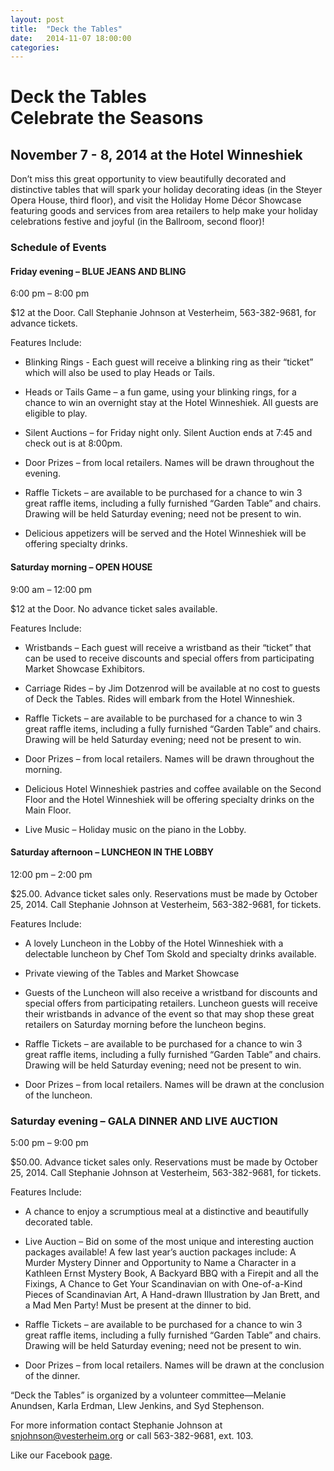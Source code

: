 ```yaml
---
layout: post
title:  "Deck the Tables"
date:   2014-11-07 18:00:00
categories:
---
```

Deck the Tables <br /> Celebrate the Seasons
============================================

November 7 - 8, 2014 at the Hotel Winneshiek
--------------------------------------------
Don’t miss this great opportunity to view beautifully decorated and distinctive tables that will spark your holiday decorating ideas (in the Steyer Opera House, third floor), and visit the Holiday Home Décor Showcase featuring goods and services from area retailers to help make your holiday celebrations festive and joyful (in the Ballroom, second floor)!

### Schedule of Events

#### Friday evening – BLUE JEANS AND BLING

6:00 pm – 8:00 pm 

$12 at the Door. Call Stephanie Johnson at Vesterheim, 563-382-9681, for advance tickets.

Features Include:

* Blinking Rings - Each guest will receive a blinking ring as their “ticket” which will also be used to play Heads or Tails.

* Heads or Tails Game – a fun game, using your blinking rings, for a chance to win an overnight stay at the Hotel Winneshiek. All guests are eligible to play.

* Silent Auctions – for Friday night only. Silent Auction ends at 7:45 and check out is at 8:00pm.

* Door Prizes – from local retailers. Names will be drawn throughout the evening.

* Raffle Tickets – are available to be purchased for a chance to win 3 great raffle items, including a fully furnished “Garden Table” and chairs. Drawing will be held Saturday evening; need not be present to win.

* Delicious appetizers will be served and the Hotel Winneshiek will be offering specialty drinks.

#### Saturday morning – OPEN HOUSE

9:00 am – 12:00 pm 

$12 at the Door. No advance ticket sales available. 

Features Include:

* Wristbands – Each guest will receive a wristband as their “ticket” that can be used to receive discounts and special offers from participating Market Showcase Exhibitors. 

* Carriage Rides – by Jim Dotzenrod will be available at no cost to guests of Deck the Tables. Rides will embark from the Hotel Winneshiek.

* Raffle Tickets – are available to be purchased for a chance to win 3 great raffle items, including a fully furnished “Garden Table” and chairs. Drawing will be held Saturday evening; need not be present to win.

* Door Prizes – from local retailers. Names will be drawn throughout the morning.

* Delicious Hotel Winneshiek pastries and coffee available on the Second Floor and the Hotel Winneshiek will be offering specialty drinks on the Main Floor. 

* Live Music – Holiday music on the piano in the Lobby.

#### Saturday afternoon – LUNCHEON IN THE LOBBY

12:00 pm – 2:00 pm

$25.00. Advance ticket sales only. Reservations must be made by October 25, 2014. Call Stephanie Johnson at Vesterheim, 563-382-9681, for tickets.

Features Include:

* A lovely Luncheon in the Lobby of the Hotel Winneshiek with a delectable luncheon by Chef Tom Skold and specialty drinks available.

* Private viewing of the Tables and Market Showcase

* Guests of the Luncheon will also receive a wristband for discounts and special offers from participating retailers. Luncheon guests will receive their wristbands in advance of the event so that may shop these great retailers on Saturday morning before the luncheon begins.

* Raffle Tickets – are available to be purchased for a chance to win 3 great raffle items, including a fully furnished “Garden Table” and chairs. Drawing will be held Saturday evening; need not be present to win.

* Door Prizes – from local retailers. Names will be drawn at the conclusion of the luncheon.

### Saturday evening – GALA DINNER AND LIVE AUCTION

5:00 pm – 9:00 pm

$50.00. Advance ticket sales only. Reservations must be made by October 25, 2014. Call Stephanie Johnson at Vesterheim, 563-382-9681, for tickets.

Features Include:

* A chance to enjoy a scrumptious meal at a distinctive and beautifully decorated table.

* Live Auction – Bid on some of the most unique and interesting auction packages available! A few last year’s auction packages include: A Murder Mystery Dinner and Opportunity to Name a Character in a Kathleen Ernst Mystery Book, A Backyard BBQ with a Firepit and all the Fixings, A Chance to Get Your Scandinavian on with One-of-a-Kind Pieces of Scandinavian Art, A Hand-drawn Illustration by Jan Brett, and a Mad Men Party! Must be present at the dinner to bid.

* Raffle Tickets – are available to be purchased for a chance to win 3 great raffle items, including a fully furnished “Garden Table” and chairs. Drawing will be held Saturday evening; need not be present to win.

* Door Prizes – from local retailers. Names will be drawn at the conclusion of the dinner.

“Deck the Tables” is organized by a volunteer committee—Melanie Anundsen, Karla Erdman, Llew Jenkins, and Syd Stephenson.

For more information contact Stephanie Johnson at [snjohnson@vesterheim.org](mailto:snjohnson@vesterheim.org) or call 563-382-9681, ext. 103. 

Like our Facebook [page](https://www.facebook.com/Deckthetables?ref_type=bookmark).
